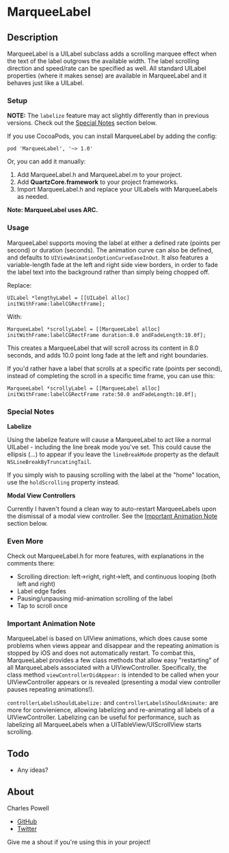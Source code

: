 MarqueeLabel
============

## Description
MarqueeLabel is a UILabel subclass adds a scrolling marquee effect when the text of the label outgrows the available width. The label scrolling direction and speed/rate can be specified as well. All standard UILabel properties (where it makes sense) are available in MarqueeLabel and it behaves just like a UILabel.

### Setup

**NOTE:** The `labelize` feature may act slightly differently than in previous versions. Check out the [Special Notes](#special-notes) section below.

If you use CocoaPods, you can install MarqueeLabel by adding the config:
```
pod 'MarqueeLabel', '~> 1.0'
```

Or, you can add it manually:

1. Add MarqueeLabel.h and MarqueeLabel.m to your project.
2. Add **QuartzCore.framework** to your project frameworks.
3. Import MarqueeLabel.h and replace your UILabels with MarqueeLabels as needed.

**Note: MarqueeLabel uses ARC.**


### Usage

MarqueeLabel supports moving the label at either a defined rate (points per second) or duration (seconds). The animation curve can also be defined, and defaults to `UIViewAnimationOptionCurveEaseInOut`. It also features a variable-length fade at the left and right side view borders, in order to fade the label text into the background rather than simply being chopped off.

Replace:

	UILabel *lengthyLabel = [[UILabel alloc] initWithFrame:labelCGRectFrame];
		
With:

	MarqueeLabel *scrollyLabel = [[MarqueeLabel alloc] initWithFrame:labelCGRectFrame duration:8.0 andFadeLength:10.0f];

This creates a MarqueeLabel that will scroll across its content in 8.0 seconds, and adds 10.0 point long fade at the left and right boundaries.

If you'd rather have a label that scrolls at a specific rate (points per second), instead of completing the scroll in a specific time frame, you can use this:

	MarqueeLabel *scrollyLabel = [[MarqueeLabel alloc] initWithFrame:labelCGRectFrame rate:50.0 andFadeLength:10.0f];
	
### Special Notes<a id="specialnotes"></a>

**Labelize**

Using the labelize feature will cause a MarqueeLabel to act like a normal UILabel - including the line break mode you've set. This could cause the ellipsis (...) to appear if you leave the `lineBreakMode` property as the default `NSLineBreakByTruncatingTail`.

If you simply wish to pausing scrolling with the label at the "home" location, use the `holdScrolling` property instead.

**Modal View Controllers**

Currently I haven't found a clean way to auto-restart MarqueeLabels upon the dismissal of a modal view controller. See the [Important Animation Note](#important-animation-note) section below.

### Even More
Check out MarqueeLabel.h for more features, with explanations in the comments there:
- Scrolling direction: left->right, right->left, and continuous looping (both left and right)
- Label edge fades
- Pausing/unpausing mid-animation scrolling of the label
- Tap to scroll once

### Important Animation Note<a id="importantanimationnote"></a>
MarqueeLabel is based on UIView animations, which does cause some problems when views appear and disappear and the repeating animation is stopped by iOS and does not automatically restart. To combat this, MarqueeLabel provides a few class methods that allow easy "restarting" of all MarqueeLabels associated with a UIViewController. Specifically, the class method `viewControllerDidAppear:` is intended to be called when your UIViewController appears or is revealed (presenting a modal view controller pauses repeating animations!). 

`controllerLabelsShouldLabelize:` and `controllerLabelsShouldAnimate:` are more for convienience, allowing labelizing and re-animating all labels of a UIViewController. Labelizing can be useful for performance, such as labelizing all MarqueeLabels when a UITableView/UIScrollView starts scrolling.

## Todo
- Any ideas?

## About

Charles Powell
- [GitHub](http://github.com/cbpowell)
- [Twitter](http://twitter.com/seventhcolumn)

Give me a shout if you're using this in your project!
